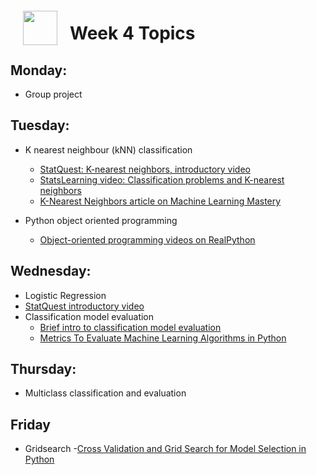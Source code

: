 <img src="http://imgur.com/1ZcRyrc.png" style="float: left; margin: 20px; height: 55px">

# Week 4 Topics

## Monday:

- Group project


## Tuesday:

- K nearest neighbour (kNN) classification
  - [StatQuest: K-nearest neighbors, introductory video](https://www.youtube.com/watch?v=HVXime0nQeI)
  - [StatsLearning video: Classification problems and K-nearest neighbors](https://www.youtube.com/watch?v=TnVRhLqThR4&t=2s)
  - [K-Nearest Neighbors article on Machine Learning Mastery](https://machinelearningmastery.com/k-nearest-neighbors-for-machine-learning/)

- Python object oriented programming
  - [Object-oriented programming videos on RealPython](https://realpython.com/lessons/what-object-oriented-programming-oop/)



## Wednesday:

- Logistic Regression
 - [StatQuest introductory video](https://www.youtube.com/watch?v=yIYKR4sgzI8)
- Classification model evaluation
  - [Brief intro to classification model evaluation](https://www.youtube.com/watch?v=VPZiJGNX4_s)
  - [Metrics To Evaluate Machine Learning Algorithms in Python](https://machinelearningmastery.com/metrics-evaluate-machine-learning-algorithms-python/)



## Thursday:

- Multiclass classification and evaluation

## Friday
- Gridsearch
  -[Cross Validation and Grid Search for Model Selection in Python](https://stackabuse.com/cross-validation-and-grid-search-for-model-selection-in-python/)


